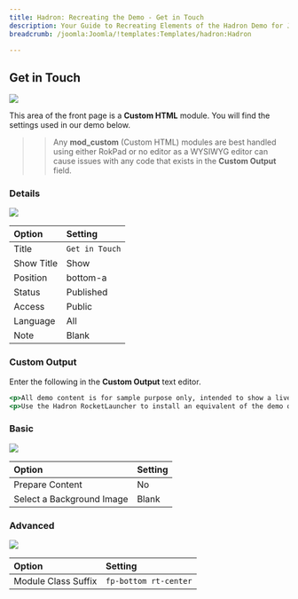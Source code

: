 ```yaml
---
title: Hadron: Recreating the Demo - Get in Touch
description: Your Guide to Recreating Elements of the Hadron Demo for Joomla
breadcrumb: /joomla:Joomla/!templates:Templates/hadron:Hadron

---
```


Get in Touch
-----

![][demo]

This area of the front page is a **Custom HTML** module. You will find the settings used in our demo below.

>> Any **mod_custom** (Custom HTML) modules are best handled using either RokPad or no editor as a WYSIWYG editor can cause issues with any code that exists in the **Custom Output** field.

### Details

![][demo2]

| Option     | Setting        |  
| :--------- | :------------- |  
| Title      | `Get in Touch` |  
| Show Title | Show           |  
| Position   | bottom-a       |  
| Status     | Published      |  
| Access     | Public         |  
| Language   | All            |  
| Note       | Blank          |  

### Custom Output

Enter the following in the **Custom Output** text editor.

~~~ .html
<p>All demo content is for sample purpose only, intended to show a live site.</p>
<p>Use the Hadron RocketLauncher to install an equivalent of the demo onto your site.</p>
~~~

### Basic

![][demo3]

| Option                    | Setting |  
| :------------------------ | :------ |  
| Prepare Content           | No      |  
| Select a Background Image | Blank   |

### Advanced

![][demo4]

| Option              | Setting                 |  
| :------------------ | :---------------------- |  
| Module Class Suffix | `fp-bottom rt-center`   |  

[demo]: assets/demo_7.jpeg
[demo2]: assets/get_1.jpeg
[demo3]: assets/get_2.jpeg
[demo4]: assets/get_3.jpeg